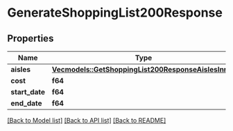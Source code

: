 # GenerateShoppingList200Response

## Properties

Name | Type | Description | Notes
------------ | ------------- | ------------- | -------------
**aisles** | [**Vec<models::GetShoppingList200ResponseAislesInner>**](getShoppingList_200_response_aisles_inner.md) |  | 
**cost** | **f64** |  | 
**start_date** | **f64** |  | 
**end_date** | **f64** |  | 

[[Back to Model list]](../README.md#documentation-for-models) [[Back to API list]](../README.md#documentation-for-api-endpoints) [[Back to README]](../README.md)



